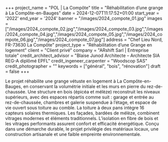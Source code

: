 +++
project_name = "POL | La Compôte"
title = "Réhabilitation d’une grange à La Compôte-en-Bauges"
date = 2024-12-07T11:17:52+01:00
start_year = '2022'
end_year = '2024'
banner = "/images/2024_compote_01.jpg"
images = ["/images/2024_compote_02.jpg","/images/2024_compote_03.jpg","/images/2024_compote_04.jpg","/images/2024_compote_05.jpg","/images/2024_compote_06.jpg","/images/2024_compote_07.jpg"]
address = "Chef Lieu Nord, FR-73630 La Compôte"
project_type = "Réhabilitation d’une Grange en logement"
client = "Client privé"
company = "ARshift Sarl | Entreprise totale"
credit_architect_advisor = "Blaise Junod Architecte – Architecte SIA REG-A diplômé EPFL"
credit_ingeneer_carpenter = "Woodscop SAS"
credit_photographer = ""
keywords = ["général", "bois", "rénovation"]
draft = false
+++


Le projet réhabilite une grange vétuste en logement à La Compôte-en-Bauges, en conservant la volumétrie initiale et les murs en pierre du rez-de-chaussée. Une structure en bois (épicéa et mélèze) reconstruit les niveaux supérieurs, avec des espaces répartis comme suit : garage et entrée au rez-de-chaussée, chambres et galerie suspendue à l’étage, et espace de vie ouvert sous toiture au comble.
La toiture à deux pans intègre 16 capteurs solaires thermiques. Les façades, bardées de mélèze, combinent vitrages modernes et éléments traditionnels. L’isolation en fibre de bois et les vitrages performants assurent confort et efficacité énergétique. Conçu dans une démarche durable, le projet privilégie des matériaux locaux, une construction artisanale et une faible empreinte environnementale.